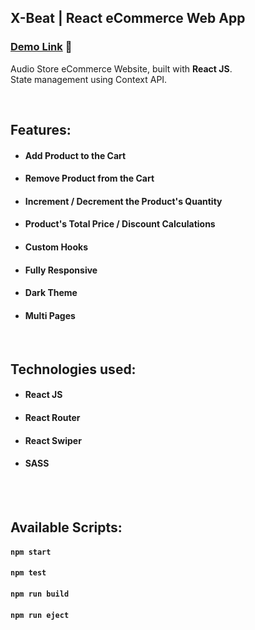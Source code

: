 ## X-Beat | React eCommerce Web App

### [Demo Link](https://x-beat.netlify.app/) 🔗 

Audio Store eCommerce Website, built with **React JS**. <br/>
State management using Context API.

<br/>

## Features:

- #### Add Product to the Cart
- #### Remove Product from the Cart
- #### Increment / Decrement the Product's Quantity
- #### Product's Total Price / Discount Calculations 
- #### Custom Hooks
- #### Fully Responsive
- #### Dark Theme
- #### Multi Pages

<br/>

## Technologies used:

- #### **React JS**
- #### **React Router**
- #### **React Swiper**
- #### **SASS**

<br/>


<br/>

## Available Scripts:

#### `npm start`

#### `npm test`

#### `npm run build`

#### `npm run eject`

<br/>

